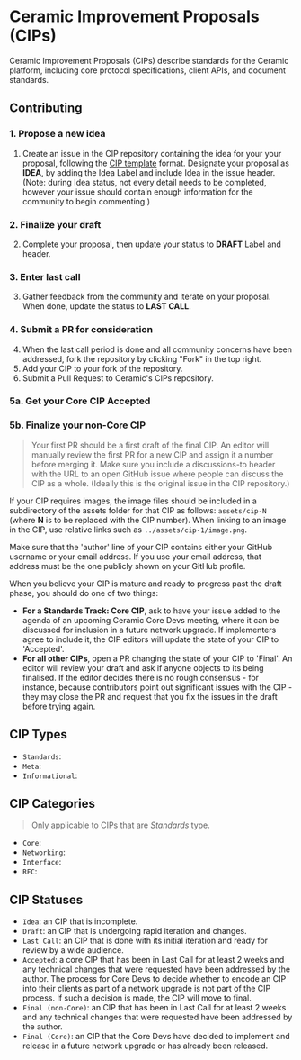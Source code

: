 # Ceramic Improvement Proposals (CIPs)

Ceramic Improvement Proposals (CIPs) describe standards for the Ceramic platform, including core protocol specifications, client APIs, and document standards.

## Contributing

### 1. Propose a new idea

1. Create an issue in the CIP repository containing the idea for your your proposal, following the [CIP template](https://github.com/ceramicnetwork/CIP/blob/master/.github/ISSUE_TEMPLATE/cip-template.md) format. Designate your proposal as **IDEA**, by adding the Idea Label and include Idea in the issue header. (Note: during Idea status, not every detail needs to be completed, however your issue should contain enough information for the community to begin commenting.)

### 2.  Finalize your draft

2. Complete your proposal, then update your status to **DRAFT** Label and header.

### 3. Enter last call

3. Gather feedback from the community and iterate on your proposal. When done, update the status to **LAST CALL**.

### 4. Submit a PR for consideration

4. When the last call period is done and all community concerns have been addressed, fork the repository by clicking "Fork" in the top right.
5. Add your CIP to your fork of the repository.
6. Submit a Pull Request to Ceramic's CIPs repository.

### 5a. Get your Core CIP Accepted


### 5b. Finalize your non-Core CIP



> Your first PR should be a first draft of the final CIP. An editor will manually review the first PR for a new CIP and assign it a number before merging it. Make sure you include a discussions-to header with the URL to an open GitHub issue where people can discuss the CIP as a whole. (Ideally this is the original issue in the CIP repository.)

If your CIP requires images, the image files should be included in a subdirectory of the assets folder for that CIP as follows: `assets/cip-N` (where **N** is to be replaced with the CIP number). When linking to an image in the CIP, use relative links such as `../assets/cip-1/image.png`.

Make sure that the 'author' line of your CIP contains either your GitHub username or your email address. If you use your email address, that address must be the one publicly shown on your GitHub profile.

When you believe your CIP is mature and ready to progress past the draft phase, you should do one of two things:

- **For a Standards Track: Core CIP**, ask to have your issue added to the agenda of an upcoming Ceramic Core Devs meeting, where it can be discussed for inclusion in a future network upgrade. If implementers agree to include it, the CIP editors will update the state of your CIP to 'Accepted'.
- **For all other CIPs**, open a PR changing the state of your CIP to 'Final'. An editor will review your draft and ask if anyone objects to its being finalised. If the editor decides there is no rough consensus - for instance, because contributors point out significant issues with the CIP - they may close the PR and request that you fix the issues in the draft before trying again.

## CIP Types

- `Standards`:
- `Meta`:
- `Informational`:

## CIP Categories
> Only applicable to CIPs that are *Standards* type.

- `Core`:
- `Networking`:
- `Interface`:
- `RFC`:

## CIP Statuses

- `Idea`: an CIP that is incomplete.
- `Draft`: an CIP that is undergoing rapid iteration and changes.
- `Last Call`: an CIP that is done with its initial iteration and ready for review by a wide audience.
- `Accepted`: a core CIP that has been in Last Call for at least 2 weeks and any technical changes that were requested have been addressed by the author. The process for Core Devs to decide whether to encode an CIP into their clients as part of a network upgrade is not part of the CIP process. If such a decision is made, the CIP will move to final.
- `Final (non-Core)`: an CIP that has been in Last Call for at least 2 weeks and any technical changes that were requested have been addressed by the author.
- `Final (Core)`: an CIP that the Core Devs have decided to implement and release in a future network upgrade or has already been released.
